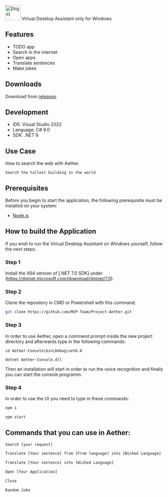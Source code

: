 <img src="Aether GUI/GUI-Frontend-Avalonia/GUI/Assets/aet.ico" alt="[logo]" width="48"/> Virtual Desktop Assistant only for Windows

## Features

- TODO app
- Search in the internet
- Open apps
- Translate sentences
- Make jokes

## Downloads

Download from [releases](https://github.com/MVP-Team/Project-Aether/releases).

## Development

- IDE: Visual Studio 2022
- Language: C# 9.0
- SDK: .NET 6

## Use Case

How to search the web with Aether.

```
Search the tallest building in the world
```

## Prerequisites

Before you begin to start the application, the following prerequisite must be installed on your system:

- [Node.js](https://nodejs.org/dist/v18.13.0/node-v18.13.0-x64.msi)

## How to build the Application

If you wish to run the Virtual Desktop Assistant on Windows yourself, follow the next steps:

### Step 1

Install the X64 version of [.NET 7.0 SDK] under (https://dotnet.microsoft.com/download/dotnet/7.0).

### Step 2

Clone the repository in CMD or Powershell with this command:

```bash
git clone https://github.com/MVP-Team/Project-Aether.git
```

### Step 3

In order to use Aether, open a command prompt inside the new project directory and afterwards type in the following commands:

```
cd Aether-Console\bin\Debug\net6.0

dotnet Aether-Console.dll
``` 
Then an installation will start in order to run the voice recognition and finally you can start the console programm.

### Step 4
In order to use the UI you need to type in these commands:


```bash
npm i

npm start
```

## Commands that you can use in Aether:

```bash
Search [your request]

Translate [Your sentence] from [From language] into [Wished Language]

Translate [Your sentence] into [Wished Language]

Open [Your Application]

Close

Random Joke
```
